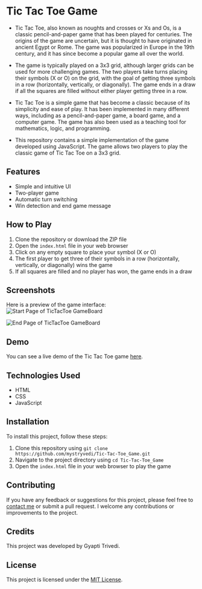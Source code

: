 # Tic Tac Toe Game

- Tic Tac Toe, also known as noughts and crosses or Xs and Os, is a classic pencil-and-paper game that has been played for centuries. The origins of the game are uncertain, but it is thought to have originated in ancient Egypt or Rome. The game was popularized in Europe in the 19th century, and it has since become a popular game all over the world.

- The game is typically played on a 3x3 grid, although larger grids can be used for more challenging games. The two players take turns placing their symbols (X or O) on the grid, with the goal of getting three symbols in a row (horizontally, vertically, or diagonally). The game ends in a draw if all the squares are filled without either player getting three in a row.

- Tic Tac Toe is a simple game that has become a classic because of its simplicity and ease of play. It has been implemented in many different ways, including as a pencil-and-paper game, a board game, and a computer game. The game has also been used as a teaching tool for mathematics, logic, and programming.

- This repository contains a simple implementation of the game developed using JavaScript. The game allows two players to play the classic game of Tic Tac Toe on a 3x3 grid.

## Features

- Simple and intuitive UI
- Two-player game
- Automatic turn switching
- Win detection and end game message

## How to Play

1. Clone the repository or download the ZIP file
2. Open the `index.html` file in your web browser
3. Click on any empty square to place your symbol (X or O)
4. The first player to get three of their symbols in a row (horizontally, vertically, or diagonally) wins the game
5. If all squares are filled and no player has won, the game ends in a draw

## Screenshots

Here is a preview of the game interface:
![Start Page of TicTacToe GameBoard](https://user-images.githubusercontent.com/115182741/235345686-da0c9a2d-d3d1-4991-b745-6c59f846dc9b.png)

![End Page of TicTacToe GameBoard](https://user-images.githubusercontent.com/115182741/235345175-55816baf-f4de-4bff-aa1f-004a78d7c65a.png)

## Demo

You can see a live demo of the Tic Tac Toe game [here](https://mystryvedi.github.io/Tic-Tac-Toe_Game/).

## Technologies Used

- HTML
- CSS
- JavaScript

## Installation

To install this project, follow these steps:

1. Clone this repository using `git clone https://github.com/mystryvedi/Tic-Tac-Toe_Game.git`
2. Navigate to the project directory using `cd Tic-Tac-Toe_Game`
3. Open the `index.html` file in your web browser to play the game

## Contributing

If you have any feedback or suggestions for this project, please feel free to [contact me](mailto:gyaptitrivedi20004@gmail.com) or submit a pull request. I welcome any contributions or improvements to the project.

## Credits

This project was developed by Gyapti Trivedi.

## License

This project is licensed under the [MIT License](https://opensource.org/licenses/MIT).

